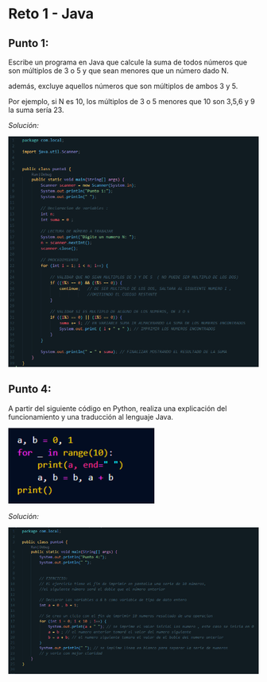 # Reto 1 - Java


## Punto 1: 

Escribe un programa en Java que calcule la suma de todos números que son múltiplos de 3 o 5 y que sean menores que un número dado N.

además, excluye aquellos números que son múltiplos de ambos 3 y 5.

Por ejemplo, si N es 10, los múltiplos de 3 o 5 menores que 10 son 3,5,6 y 9 la suma sería 23.
<br>

*Solución:*

![](/img/punto1.png)


## Punto 4: 

A partir del siguiente código en Python, realiza una explicación del funcionamiento y una traducción al lenguaje Java.

![](/img/punto4_1.png)
<br>

*Solución:*

![](/img/punto4_2.png) 